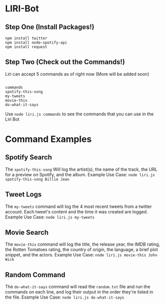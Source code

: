 # LIRI-Bot

## Step One (Install Packages!) ##

```
npm install twitter
npm install node-spotify-api
npm install request
```
## Step Two (Check out the Commands!) ##

Liri can accept 5 commands as of right now (More will be added soon)

```

commands
spotify-this-song
my-tweets
movie-this
do-what-it-says
```
Use `node liri.js commands` to see the commands that you can use in the Liri Bot

# Command Examples

## Spotify Search ##

The `spotify-this-song` Will log the artist(s), the name of the track, the URL for a preview on Spotify, and the album.
Example Use Case: `node liri.js spotify-this-song Billie Jean`

## Tweet Logs ##

The `my-tweets` command will log the 4 most recent tweets from a twitter account. Each tweet's content and the time it was created are logged.
Example Use Case: `node liri.js my-tweets`

## Movie Search ##

The `movie-this` command will log the title, the release year, the IMDB rating, the Rotten Tomatoes rating, the country of origin, the language, a brief plot snippet, and the actors.
Example Use Case: `node liri.js movie-this John Wick`

## Random Command ##
The `do-what-it-says` command will read the `random.txt` file and run the commands on each line, and log their output in the order they're listed in the file.
Example Use Case: `node liri.js do-what-it-says` 